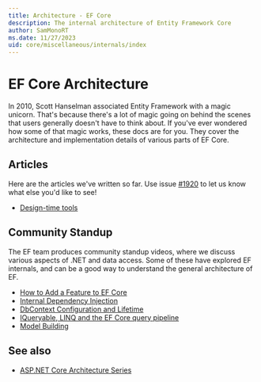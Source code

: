 ```yaml
---
title: Architecture - EF Core
description: The internal architecture of Entity Framework Core
author: SamMonoRT
ms.date: 11/27/2023
uid: core/miscellaneous/internals/index
---
```

# EF Core Architecture

In 2010, Scott Hanselman associated Entity Framework with a magic unicorn. That's because there's a lot of magic going on behind the scenes that users generally doesn't have to think about. If you've ever wondered how some of that magic works, these docs are for you. They cover the architecture and implementation details of various parts of EF Core.

## Articles

Here are the articles we've written so far. Use issue [#1920](https://github.com/dotnet/EntityFramework.Docs/issues/1920) to let us know what else you'd like to see!

- [Design-time tools](xref:core/miscellaneous/internals/tools)

## Community Standup

The EF team produces community standup videos, where we discuss various aspects of .NET and data access. Some of these have explored EF internals, and can be a good way to understand the general architecture of EF.

- [How to Add a Feature to EF Core](https://www.youtube.com/watch?v=9OMxy1wal1s&list=PLdo4fOcmZ0oX0ObHwBrJ0vJpZ7PiYMqeA)
- [Internal Dependency Injection](https://www.youtube.com/watch?v=pYhe-Mt0HzI&list=PLdo4fOcmZ0oX0ObHwBrJ0vJpZ7PiYMqeA)
- [DbContext Configuration and Lifetime](https://www.youtube.com/watch?v=NPgFlqXPbK8&list=PLdo4fOcmZ0oX0ObHwBrJ0vJpZ7PiYMqeA)
- [IQueryable, LINQ and the EF Core query pipeline](https://www.youtube.com/watch?v=1Ld3dtnTrMw&list=PLdo4fOcmZ0oX0ObHwBrJ0vJpZ7PiYMqeA)
- [Model Building](https://www.youtube.com/watch?v=FYz0rAxQkC8&list=PLdo4fOcmZ0oX0ObHwBrJ0vJpZ7PiYMqeA)

## See also

- [ASP.NET Core Architecture Series](https://www.youtube.com/playlist?list=PLdo4fOcmZ0oUDW57sHWGT9Cfp9lAEx3lU)
